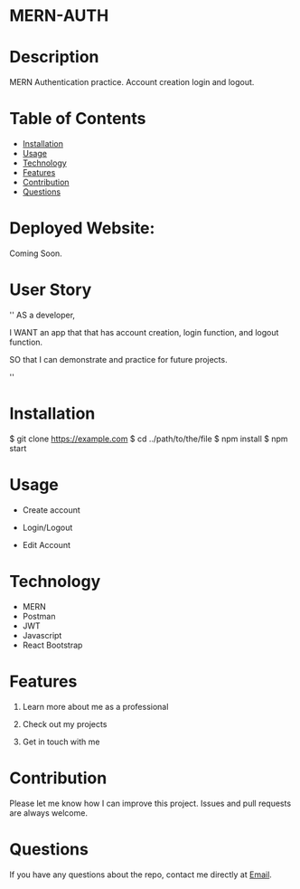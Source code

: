 # MERN-AUTH

# Description
MERN Authentication practice. Account creation login and logout.
# Table of Contents

* [Installation](#installation)
* [Usage](#usage)
* [Technology](#technology)
* [Features](#features)
* [Contribution](#contribution)
* [Questions](#questions)

# Deployed Website: 
Coming Soon.


# User Story
''
AS a developer,

I WANT an app that that has account creation, login function, and logout function.

SO that I can demonstrate and practice for future projects.

''


# Installation

$ git clone https://example.com
$ cd ../path/to/the/file
$ npm install
$ npm start

# Usage
* Create account

* Login/Logout

* Edit Account

# Technology
* MERN
* Postman
* JWT
* Javascript
* React Bootstrap

# Features

1. Learn more about me as a professional

2. Check out my projects

3. Get in touch with me

# Contribution

Please let me know how I can improve this project. Issues and pull requests are always welcome.

# Questions 

If you have any questions about the repo, 
contact me directly at [Email](mailto:josejrrosas@yahoo.com).